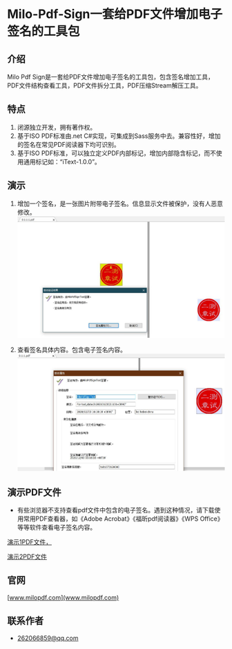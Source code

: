 # Milo-Pdf-Sign一套给PDF文件增加电子签名的工具包

## 介绍

Milo Pdf Sign是一套给PDF文件增加电子签名的工具包，包含签名增加工具，PDF文件结构查看工具，PDF文件拆分工具，PDF压缩Stream解压工具。

## 特点

1. 闭源独立开发，拥有著作权。
2. 基于ISO PDF标准由.net C#实现，可集成到Sass服务中去。兼容性好，增加的签名在常见PDF阅读器下均可识别。
3. 基于ISO PDF标准，可以独立定义PDF内部标记，增加内部隐含标记，而不使用通用标记如：“iText-1.0.0”。

## 演示

1. 增加一个签名，是一张图片附带电子签名。信息显示文件被保护，没有人恶意修改。
![演示1](demos/demo2.jpg)

2. 查看签名具体内容。包含电子签名内容。
![演示2](demos/demo1.jpg)

## 演示PDF文件

- 有些浏览器不支持查看pdf文件中包含的电子签名。遇到这种情况，请下载使用常用PDF查看器，如《Adobe Acrobat》《福昕pdf阅读器》《WPS Office》等等软件查看电子签名内容。

[演示1PDF文件，](demos/demo1.pdf)

[演示2PDF文件](demos/demo2.pdf)

## 官网

[www.milopdf.com](www.milopdf.com)

## 联系作者

- 262066859@qq.com

